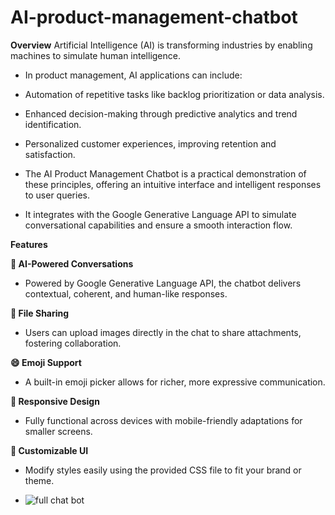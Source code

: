 # AI-product-management-chatbot
**Overview**
Artificial Intelligence (AI) is transforming industries by enabling machines to simulate human intelligence. 

- In product management, AI applications can include:

- Automation of repetitive tasks like backlog prioritization or data analysis.

- Enhanced decision-making through predictive analytics and trend identification.

- Personalized customer experiences, improving retention and satisfaction.

- The AI Product Management Chatbot is a practical demonstration of these principles, offering an intuitive interface and intelligent responses to user queries. 

- It integrates with the Google Generative Language API to simulate conversational capabilities and ensure a smooth interaction flow.

**Features**

**🧠 AI-Powered Conversations**

- Powered by Google Generative Language API, the chatbot delivers contextual, coherent, and human-like responses.
  
**📂 File Sharing**

- Users can upload images directly in the chat to share attachments, fostering collaboration.
  
**😄 Emoji Support**

- A built-in emoji picker allows for richer, more expressive communication.
  
**📱 Responsive Design**

- Fully functional across devices with mobile-friendly adaptations for smaller screens.
  
**🎨 Customizable UI**

- Modify styles easily using the provided CSS file to fit your brand or theme.


- ![full chat bot ](https://github.com/user-attachments/assets/a0853714-71ce-4803-96b2-32f0f22c02ea)


